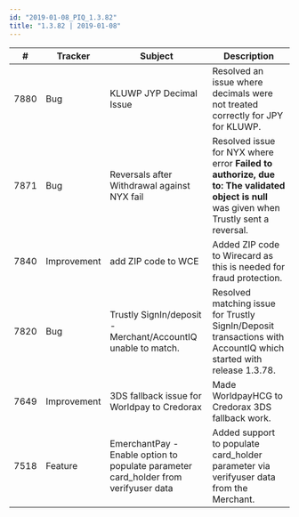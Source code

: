 ```yaml
--- 
id: "2019-01-08_PIQ_1.3.82"
title: "1.3.82 | 2019-01-08"
--- 
```



| #    | Tracker     | Subject                                                                             | Description                                                                                                                              |
|------|-------------|-------------------------------------------------------------------------------------|------------------------------------------------------------------------------------------------------------------------------------------|
| 7880 | Bug         | KLUWP JYP Decimal Issue                                                             | Resolved an issue where decimals were not treated correctly for JPY for KLUWP.                                                           |
| 7871 | Bug         | Reversals after Withdrawal against NYX fail                                         | Resolved issue for NYX where error **Failed to authorize, due to: The validated object is null** was given when Trustly sent a reversal. |
| 7840 | Improvement | add ZIP code to WCE                                                                 | Added ZIP code to Wirecard as this is needed for fraud protection.                                                                       |
| 7820 | Bug         | Trustly SignIn/deposit - Merchant/AccountIQ unable to match.                        | Resolved matching issue for Trustly SignIn/Deposit transactions with AccountIQ which started with release 1.3.78.                        |
| 7649 | Improvement | 3DS fallback issue for Worldpay to Credorax                                         | Made WorldpayHCG to Credorax 3DS fallback work.                                                                                          |
| 7518 | Feature     | EmerchantPay - Enable option to populate parameter card_holder from verifyuser data | Added support to populate card_holder parameter via verifyuser data from the Merchant.                                                   |